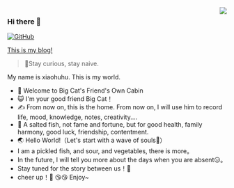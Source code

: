 <a href="#">
<img align="right" src='https://github-readme-stats.vercel.app/api?username=xh-0&show_icons=true&title_color=fff&icon_color=88ADA6&text_color=9f9f9f&bg_color=D4F2E7&hide=["contribs"]'>
</a>

### Hi there 👋
[![GitHub](https://img.shields.io/badge/dynamic/json?logo=github&label=GitHub&labelColor=495867&color=495867&query=%24.data.totalSubs&url=https%3A%2F%2Fapi.spencerwoo.com%2Fsubstats%2F%3Fsource%3Dgithub%26queryKey%3Dhayschan&style=flat-square)](https://github.com/xh-0)

<a href="https://xh-0.github.io/">This is my blog!</a>

> 👦Stay curious, stay naive.

  My name is xiaohuhu. 
  This is my world. 
- 👏 Welcome to Big Cat's Friend's Own Cabin
- 😺 I'm your good friend Big Cat！
- ✍️ From now on, this is the home. From now on, I will use him to record life, mood, knowledge, notes, creativity....
- 📝 A salted fish, not fame and fortune, but for good health, family harmony, good luck, friendship, contentment.
- 🌏 Hello World!（Let's start with a wave of souls🙈）
- I am a pickled fish, and sour, and vegetables, there is more。
- In the future, I will tell you more about the days when you are absent😑。
- Stay tuned for the story between us！🙉
- cheer up！🙋
 😘😘 Enjoy~

